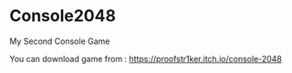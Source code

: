# Console2048

My Second Console Game 

You can download game from : https://proofstr1ker.itch.io/console-2048
